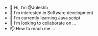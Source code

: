 - 👋 Hi, I’m @Juleshb
- 👀 I’m interested in Software development
- 🌱 I’m currently learning Java script
- 💞️ I’m looking to collaborate on ...
- 📫 How to reach me ...

<!---
Juleshb/Juleshb is a ✨ special ✨ repository because its `README.md` (this file) appears on your GitHub profile.
You can click the Preview link to take a look at your changes.
--->
